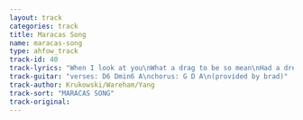 ```yaml
---
layout: track
categories: track
title: Maracas Song
name: maracas-song
type: ahfow_track
track-id: 40
track-lyrics: "When I look at you\nWhat a drag to be so mean\nHad a dream\nAll the cops were dead\n\nWhen I went up to Times Square\nBought myself a pair of shoes\nBought myself a pair of shoes\nNow I'm walking sideways too\nNow the heat is in my face\nAnd I have no room to move\nI'm as scared as I can be\nTry and let the daytime pass\n\nWhen I look at you\nWhat a drag to be so mean\nHad a dream\nAll the cops were dead\n\nWhen I went up to Times Square\nBought myself a pair of shoes\nBought myself a pair of shoes\nNow I'm walking sideways too\nNow the heat is in my face\nAnd I have no room to move\nI'm as scared as I can be\nTry and let the daytime pass"
track-guitar: "verses: D6 Dmin6 A\nchorus: G D A\n(provided by brad)"
track-author: Krukowski/Wareham/Yang
track-sort: "MARACAS SONG"
track-original: 
---
```

